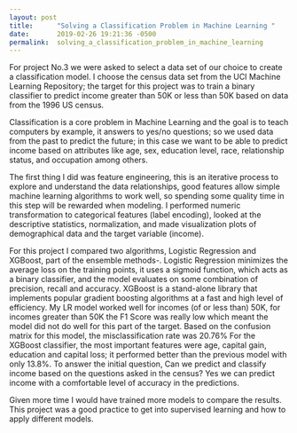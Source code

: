 ```yaml
---
layout: post
title:      "Solving a Classification Problem in Machine Learning "
date:       2019-02-26 19:21:36 -0500
permalink:  solving_a_classification_problem_in_machine_learning
---
```



For project No.3 we were asked to select a data set of our choice to create a classification model. I choose the census data set from the UCI Machine Learning Repository; the target for this project was to train a binary classifier to predict income greater than 50K or less than 50K based on data from the 1996 US census. 

Classification is a core problem in Machine Learning and the goal is to teach computers by example, it answers to yes/no questions; so we used data from the past to predict the future; in this case we want to be able to predict income based on attributes like age, sex, education level, race, relationship status, and occupation among others. 

The first thing I did was feature engineering, this is an iterative process to explore and understand the data relationships, good features allow simple machine learning algorithms to work well, so spending some quality time in this step will be rewarded when modeling.  I performed numeric transformation to categorical features (label encoding), looked at the descriptive statistics, normalization, and made visualization plots of demographical data and the target variable (income). 

For this project I compared two algorithms, Logistic Regression and XGBoost, part of the ensemble methods-.
Logistic Regression minimizes the average loss on the training points, it uses a sigmoid function, which acts as a binary classifier, and the model evaluates on some combination of precision, recall and accuracy. XGBoost is a stand-alone library that implements popular gradient boosting algorithms at a fast and high level of efficiency.
My LR model worked well for incomes (of or less than) 50K, for incomes greater than 50K the F1 Score was really low which meant the model did not do well for this part of the target. Based on the confusion matrix for this model, the misclassification rate was 20.76% 
For the XGBoost classifier, the most important features were age, capital gain, education and capital loss; it performed better than the previous model with only 13.8%. 
To answer the initial question, Can we predict and classify income based on the questions asked in the census? Yes we can predict income with a comfortable level of accuracy in the predictions. 

Given more time I would have trained more models to compare the results. This project was a good practice to get into supervised learning and how to apply different models. 
